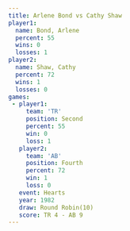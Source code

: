 ```yaml
---
title: Arlene Bond vs Cathy Shaw
player1:            
  name: Bond, Arlene
  percent: 55       
  wins: 0           
  losses: 1         
player2:            
  name: Shaw, Cathy 
  percent: 72       
  wins: 1           
  losses: 0         
games:
 - player1:          
     team: 'TR'      
     position: Second
     percent: 55     
     win: 0          
     loss: 1         
   player2:          
     team: 'AB'      
     position: Fourth
     percent: 72     
     win: 1          
     loss: 0         
   event: Hearts        
   year: 1982           
   draw: Round Robin(10)
   score: TR 4 - AB 9   
---
```

